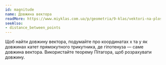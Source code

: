 ```yaml
---
id: magnitude
name: Довжина вектора
readMore: https://www.miyklas.com.ua/p/geometria/9-klas/vektori-na-ploshchini-15442/zastosuvannia-vektoriv-do-rozv-iazannia-zadach-15449/re-7eaccf79-9c31-4b04-9248-eeca57df2c23
seeAlso:
- distance_between_points
---
```


Щоб найти довжину вектора, подумайте про координатах x та y як довжинах катет прямокутного трикутника, де гіпотенуза — саме довжина вектора. Використайте теорему Пітагора, щоб розрахувати довжину.
